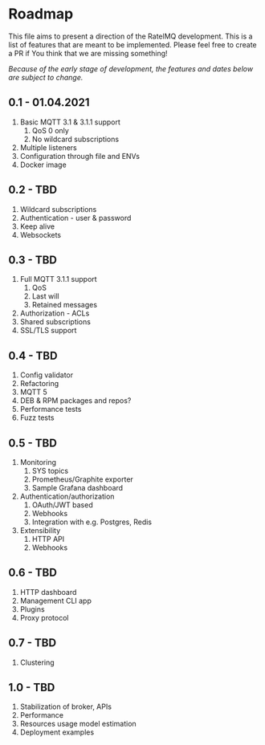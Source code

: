 # Roadmap

This file aims to present a direction of the RatelMQ development.
This is a list of features that are meant to be implemented.
Please feel free to create a PR if You think that we are missing something!

*Because of the early stage of development, the features and dates below are subject to change.*

## 0.1 - 01.04.2021

1. Basic MQTT 3.1 & 3.1.1 support
   1. QoS 0 only
   2. No wildcard subscriptions
2. Multiple listeners
3. Configuration through file and ENVs
4. Docker image

## 0.2 - TBD

1. Wildcard subscriptions
2. Authentication - user & password
3. Keep alive
4. Websockets

## 0.3 - TBD

1. Full MQTT 3.1.1 support 
   1. QoS
   2. Last will
   3. Retained messages
2. Authorization - ACLs
3. Shared subscriptions
4. SSL/TLS support

## 0.4 - TBD

1. Config validator
2. Refactoring
3. MQTT 5
4. DEB & RPM packages and repos?
5. Performance tests
6. Fuzz tests

## 0.5 - TBD

1. Monitoring
    1. SYS topics
    2. Prometheus/Graphite exporter
    3. Sample Grafana dashboard
2. Authentication/authorization
    1. OAuth/JWT based
    2. Webhooks
    3. Integration with e.g. Postgres, Redis
3. Extensibility
    1. HTTP API
    2. Webhooks

## 0.6 - TBD

1. HTTP dashboard
2. Management CLI app
3. Plugins
4. Proxy protocol

## 0.7 - TBD

1. Clustering

## 1.0 - TBD

1. Stabilization of broker, APIs
2. Performance
3. Resources usage model estimation
3. Deployment examples
